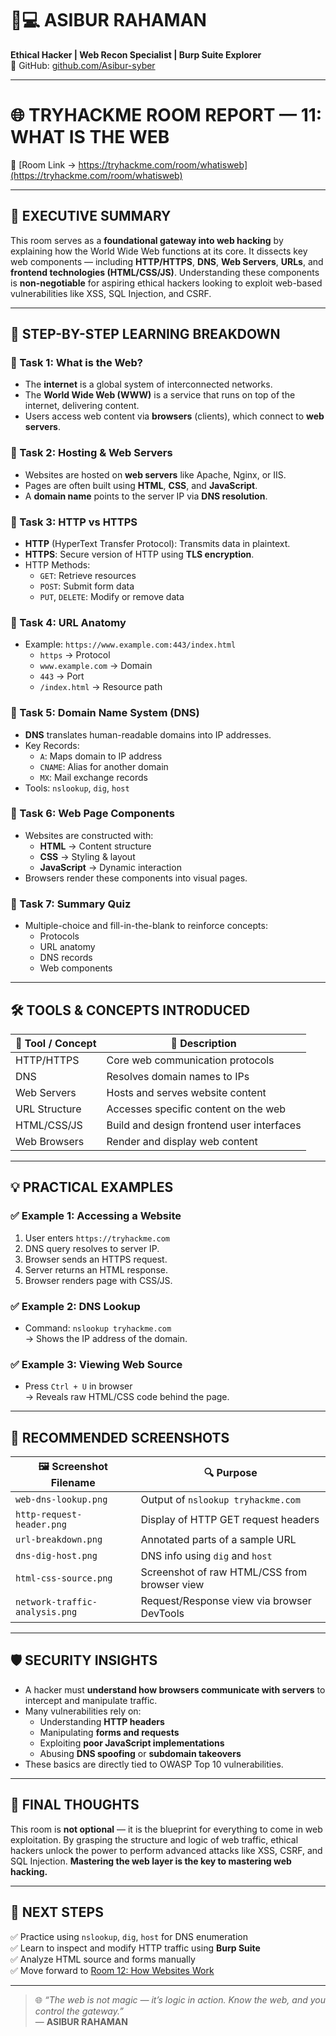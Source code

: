 # 🧑💻 ASIBUR RAHAMAN  
**Ethical Hacker | Web Recon Specialist | Burp Suite Explorer**  
🔗 GitHub: [github.com/Asibur-syber](https://github.com/Asibur-syber)

---

# 🌐 TRYHACKME ROOM REPORT — 11: WHAT IS THE WEB  
🔗 [Room Link → https://tryhackme.com/room/whatisweb](https://tryhackme.com/room/whatisweb)

---

## 🧠 EXECUTIVE SUMMARY

This room serves as a **foundational gateway into web hacking** by explaining how the World Wide Web functions at its core. It dissects key web components — including **HTTP/HTTPS**, **DNS**, **Web Servers**, **URLs**, and **frontend technologies (HTML/CSS/JS)**. Understanding these components is **non-negotiable** for aspiring ethical hackers looking to exploit web-based vulnerabilities like XSS, SQL Injection, and CSRF.

---

## 🧭 STEP-BY-STEP LEARNING BREAKDOWN

### 🔹 Task 1: What is the Web?
- The **internet** is a global system of interconnected networks.
- The **World Wide Web (WWW)** is a service that runs on top of the internet, delivering content.
- Users access web content via **browsers** (clients), which connect to **web servers**.

### 🔹 Task 2: Hosting & Web Servers
- Websites are hosted on **web servers** like Apache, Nginx, or IIS.
- Pages are often built using **HTML**, **CSS**, and **JavaScript**.
- A **domain name** points to the server IP via **DNS resolution**.

### 🔹 Task 3: HTTP vs HTTPS
- **HTTP** (HyperText Transfer Protocol): Transmits data in plaintext.
- **HTTPS**: Secure version of HTTP using **TLS encryption**.
- HTTP Methods:
  - `GET`: Retrieve resources  
  - `POST`: Submit form data  
  - `PUT`, `DELETE`: Modify or remove data

### 🔹 Task 4: URL Anatomy
- Example: `https://www.example.com:443/index.html`
  - `https` → Protocol  
  - `www.example.com` → Domain  
  - `443` → Port  
  - `/index.html` → Resource path

### 🔹 Task 5: Domain Name System (DNS)
- **DNS** translates human-readable domains into IP addresses.
- Key Records:
  - `A`: Maps domain to IP address  
  - `CNAME`: Alias for another domain  
  - `MX`: Mail exchange records  
- Tools: `nslookup`, `dig`, `host`

### 🔹 Task 6: Web Page Components
- Websites are constructed with:
  - **HTML** → Content structure  
  - **CSS** → Styling & layout  
  - **JavaScript** → Dynamic interaction
- Browsers render these components into visual pages.

### 🔹 Task 7: Summary Quiz
- Multiple-choice and fill-in-the-blank to reinforce concepts:
  - Protocols  
  - URL anatomy  
  - DNS records  
  - Web components

---

## 🛠️ TOOLS & CONCEPTS INTRODUCED

| 🔧 Tool / Concept     | 📌 Description                          |
|----------------------|------------------------------------------|
| HTTP/HTTPS           | Core web communication protocols         |
| DNS                  | Resolves domain names to IPs             |
| Web Servers          | Hosts and serves website content         |
| URL Structure        | Accesses specific content on the web     |
| HTML/CSS/JS          | Build and design frontend user interfaces|
| Web Browsers         | Render and display web content           |

---

## 💡 PRACTICAL EXAMPLES

### ✅ Example 1: Accessing a Website
1. User enters `https://tryhackme.com`
2. DNS query resolves to server IP.
3. Browser sends an HTTPS request.
4. Server returns an HTML response.
5. Browser renders page with CSS/JS.

### ✅ Example 2: DNS Lookup
- Command: `nslookup tryhackme.com`  
  → Shows the IP address of the domain.

### ✅ Example 3: Viewing Web Source
- Press `Ctrl + U` in browser  
  → Reveals raw HTML/CSS code behind the page.

---

## 📸 RECOMMENDED SCREENSHOTS

| 🖼️ Screenshot Filename        | 🔍 Purpose                                      |
|------------------------------|-------------------------------------------------|
| `web-dns-lookup.png`         | Output of `nslookup tryhackme.com`             |
| `http-request-header.png`    | Display of HTTP GET request headers             |
| `url-breakdown.png`          | Annotated parts of a sample URL                 |
| `dns-dig-host.png`           | DNS info using `dig` and `host`                |
| `html-css-source.png`        | Screenshot of raw HTML/CSS from browser view   |
| `network-traffic-analysis.png` | Request/Response view via browser DevTools    |

---

## 🛡️ SECURITY INSIGHTS

- A hacker must **understand how browsers communicate with servers** to intercept and manipulate traffic.
- Many vulnerabilities rely on:
  - Understanding **HTTP headers**
  - Manipulating **forms and requests**
  - Exploiting **poor JavaScript implementations**
  - Abusing **DNS spoofing** or **subdomain takeovers**
- These basics are directly tied to OWASP Top 10 vulnerabilities.

---

## 🧩 FINAL THOUGHTS

This room is **not optional** — it is the blueprint for everything to come in web exploitation. By grasping the structure and logic of web traffic, ethical hackers unlock the power to perform advanced attacks like XSS, CSRF, and SQL Injection. **Mastering the web layer is the key to mastering web hacking.**

---

## 🚀 NEXT STEPS

✅ Practice using `nslookup`, `dig`, `host` for DNS enumeration  
✅ Learn to inspect and modify HTTP traffic using **Burp Suite**  
✅ Analyze HTML source and forms manually  
✅ Move forward to [Room 12: How Websites Work](https://tryhackme.com/room/howwebsiteswork)

---

> 🌐 *“The web is not magic — it’s logic in action. Know the web, and you control the gateway.”*  
> — **ASIBUR RAHAMAN**
